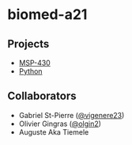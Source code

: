 # biomed-a21

## Projects

- [MSP-430](./msp430)
- [Python](./python)

## Collaborators

- Gabriel St-Pierre ([@vigenere23](https://github.com/vigenere23))
- Olivier Gingras ([@olgin2](https://github.com/olgin2))
- Auguste Aka Tiemele
